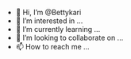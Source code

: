 - 👋 Hi, I’m @Bettykari
- 👀 I’m interested in ...
- 🌱 I’m currently learning ...
- 💞️ I’m looking to collaborate on ...
- 📫 How to reach me ...

<!---
Bettykari/Bettykari is a ✨ special ✨ repository because its `README.md` (this file) appears on your GitHub profile.
You can click the Preview link to take a look at your changes.
--->
